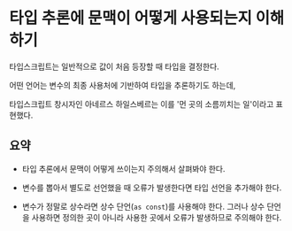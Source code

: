 # 타입 추론에 문맥이 어떻게 사용되는지 이해하기

타입스크립트는 일반적으로 값이 처음 등장할 때 타입을 결정한다.

어떤 언어는 변수의 최종 사용처에 기반하여 타입을 추론하기도 하는데,

타입스크립트 창시자인 아네르스 하일스베르는 이를 '먼 곳의 소름끼치는 일'이라고 표현했다.

## 요약

- 타입 추론에서 문맥이 어떻게 쓰이는지 주의해서 살펴봐야 한다.

- 변수를 뽑아서 별도로 선언했을 때 오류가 발생한다면 타입 선언을 추가해야 한다.

- 변수가 정말로 상수라면 상수 단언(`as const`)를 사용해야 한다.
  그러나 상수 단언을 사용하면 정의한 곳이 아니라 사용한 곳에서 오류가 발생하므로 주의해야 한다.
